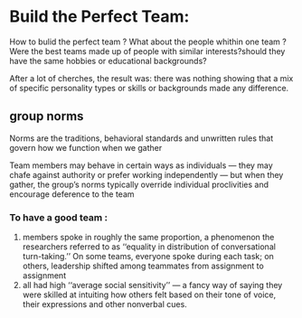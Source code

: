 #  Build the Perfect Team:

How to bulid the perfect team ?
What about the people whithin one team ?
Were the best teams made up of people with similar interests?should they have the same hobbies or educational backgrounds?
 
After a lot of cherches, the result was: there was nothing showing that a mix of specific personality types or skills or backgrounds made any difference.
## group norms
Norms are the traditions, behavioral standards and unwritten rules that govern how we function when we gather

Team members may behave in certain ways as individuals — they may chafe against authority or prefer working independently — but when they gather, the group’s norms typically override individual proclivities and encourage deference to the team
### To have a good team :
1. members spoke in roughly the same proportion, a phenomenon the researchers referred to as ‘‘equality in distribution of conversational turn-taking.’’ On some teams, everyone spoke during each task; on others, leadership shifted among teammates from assignment to assignment
2. all had high ‘‘average social sensitivity’’ — a fancy way of saying they were skilled at intuiting how others felt based on their tone of voice, their expressions and other nonverbal cues.

